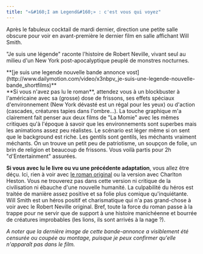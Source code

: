 ```yaml
---
title: "«&#160;I am Legend&#160;» : c'est vous qui voyez"
---
```


Après le fabuleux cocktail de mardi dernier, direction une petite salle obscure
pour voir en avant-première le dernier film en salle affichant Will Smith.

"Je suis une légende" raconte l'histoire de Robert Neville, vivant seul au
milieu d'un New York post-apocalyptique peuplé de monstres nocturnes.

<div>
**[je suis une legende nouvelle bande annonce vost](http://www.dailymotion.com/video/x3nbpv_je-suis-une-legende-nouvelle-bande_shortfilms)**</div>

<div>**Si vous n'avez pas lu le roman**, attendez vous à un blockbuster à l'américaine avec sa (grosse) dose de frissons, ses effets spéciaux d'environnement (New York dévasté est un régal pour les yeux) ou d'action (cascades, créatures tapies dans l'ombre…). La touche graphique m'a clairement fait penser aux deux films de "La Momie" avec les mêmes critiques qu'à l'époque à savoir que les environnements sont superbes mais les animations assez peu réalistes. Le scénario est léger même si on sent que le background est riche. Les gentils sont gentils, les méchants vraiment méchants. On un trouve un petit peu de patriotisme, un soupçon de folie, un brin de religion et beaucoup de frissons. Vous voilà partis pour 2h "d'Entertainment" assurées.</div>

**Si vous avec lu le livre ou vu une précédente adaptation**, vous allez être
déçu. Ici, rien à voir avec
[le roman original](https://fr.wikipedia.org/wiki/Je_suis_une_l%C3%A9gende#Adaptations)
ou la version avec Charlton Heston. Vous ne trouverez pas dans cette version ni
critique de la civilisation ni ébauche d'une nouvelle humanité. La culpabilité
du héros est traitée de manière assez positive et sa folie plus comique
qu'inquiétante. Will Smith est un héros positif et charismatique qui n'a pas
grand-chose à voir avec le Robert Neville original. Bref, toute la force du
roman passe à la trappe pour ne servir que de support à une histoire manichéenne
et bourrée de créatures improbables (les lions, ils sont arrivés à la nage ?).

_A noter que la dernière image de cette bande-annonce a visiblement été censurée
ou coupée au montage, puisque je peux confirmer qu'elle n'apparaît pas dans le
film._
